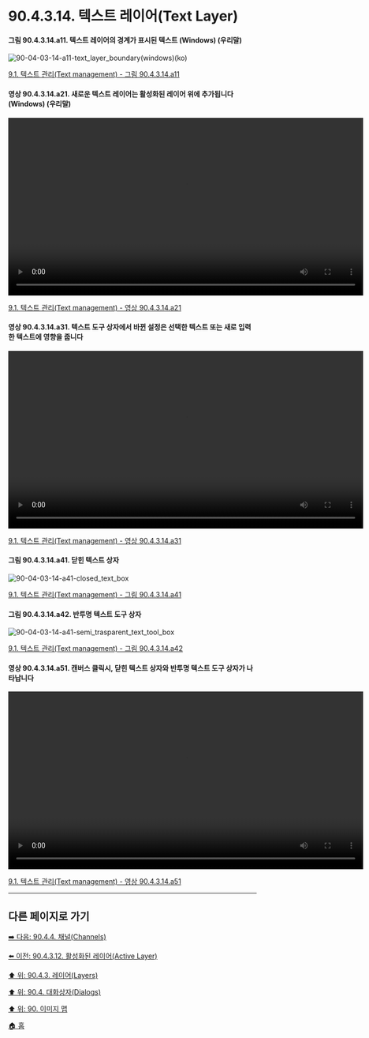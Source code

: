 # 90.4.3.14. 텍스트 레이어(Text Layer)

#### 그림 90.4.3.14.a11. 텍스트 레이어의 경계가 표시된 텍스트 (Windows) (우리말)
![90-04-03-14-a11-text_layer_boundary(windows)(ko)](https://github.com/wonder13662/gimp/assets/15767104/9b68ca9f-d861-4289-8c20-3eb62b467baa)

[9.1. 텍스트 관리(Text management) - 그림 90.4.3.14.a11]()

#### 영상 90.4.3.14.a21. 새로운 텍스트 레이어는 활성화된 레이어 위에 추가됩니다 (Windows) (우리말)
<video controls="controls" width="720" environment="MacOS:Sonoma 14.2.1 GIMP 2.10.36" src="https://github.com/wonder13662/gimp/assets/15767104/e28e1ec8-4340-4279-9b81-6d356eb85368"></video>

[9.1. 텍스트 관리(Text management) - 영상 90.4.3.14.a21]()

#### 영상 90.4.3.14.a31. 텍스트 도구 상자에서 바뀐 설정은 선택한 텍스트 또는 새로 입력한 텍스트에 영향을 줍니다
<video controls="controls" width="720" src="https://github.com/wonder13662/gimp/assets/15767104/8c821669-981b-4499-bba7-d85d7b925d21"></video>

[9.1. 텍스트 관리(Text management) - 영상 90.4.3.14.a31]()

#### 그림 90.4.3.14.a41. 닫힌 텍스트 상자
![90-04-03-14-a41-closed_text_box](https://github.com/wonder13662/gimp/assets/15767104/c0d962ea-5283-417b-be65-802da004a96f)

[9.1. 텍스트 관리(Text management) - 그림 90.4.3.14.a41]()

#### 그림 90.4.3.14.a42. 반투명 텍스트 도구 상자
![90-04-03-14-a41-semi_trasparent_text_tool_box](https://github.com/wonder13662/gimp/assets/15767104/a113b2d4-35a6-46ff-934e-2d467eac2497)

[9.1. 텍스트 관리(Text management) - 그림 90.4.3.14.a42]()

#### 영상 90.4.3.14.a51. 캔버스 클릭시, 닫힌 텍스트 상자와 반투명 텍스트 도구 상자가 나타납니다
<video controls="controls" width="720" src="https://github.com/wonder13662/gimp/assets/15767104/9d02267d-6876-4447-8390-f5c8808a8673"></video>

[9.1. 텍스트 관리(Text management) - 영상 90.4.3.14.a51]()

***

## 다른 페이지로 가기

[➡️ 다음: 90.4.4. 채널(Channels)](./90-04-04-channels.md)

[⬅️ 이전: 90.4.3.12. 활성화된 레이어(Active Layer)](./90-04-03-layersx-12-active_layer.md)

[⬆️ 위: 90.4.3. 레이어(Layers)](./90-04-03-layers.md)

[⬆️ 위: 90.4. 대화상자(Dialogs)](./90-04-00-dialogs.md)

[⬆️ 위: 90. 이미지 맵](./90-00-image-map.md)

[🏠 홈](./00-home.md)
